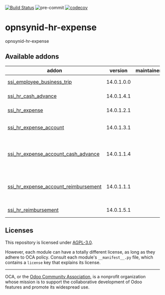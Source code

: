 [![Build Status](https://travis-ci.com/open-synergy/opnsynid-hr-expense.svg?branch=14.0)](https://travis-ci.com/open-synergy/opnsynid-hr-expense)
![pre-commit](https://github.com/open-synergy/opnsynid-hr-expense/actions/workflows/pre-commit.yml/badge.svg)
[![codecov](https://codecov.io/gh/open-synergy/opnsynid-hr-expense/branch/14.0/graph/badge.svg)](https://codecov.io/gh/open-synergy/opnsynid-hr-expense)

<!-- /!\ do not modify above this line -->

# opnsynid-hr-expense

opnsynid-hr-expense

<!-- /!\ do not modify below this line -->

<!-- prettier-ignore-start -->

[//]: # (addons)

Available addons
----------------
addon | version | maintainers | summary
--- | --- | --- | ---
[ssi_employee_business_trip](ssi_employee_business_trip/) | 14.0.1.0.0 |  | Employee Business Trip
[ssi_hr_cash_advance](ssi_hr_cash_advance/) | 14.0.1.4.1 |  | Employee Cash Advance
[ssi_hr_expense](ssi_hr_expense/) | 14.0.1.2.1 |  | Employee Expense
[ssi_hr_expense_account](ssi_hr_expense_account/) | 14.0.1.3.1 |  | Employee Expense Account
[ssi_hr_expense_account_cash_advance](ssi_hr_expense_account_cash_advance/) | 14.0.1.1.4 |  | Employee Expense Account - Cash Advance Integration
[ssi_hr_expense_account_reimbursement](ssi_hr_expense_account_reimbursement/) | 14.0.1.1.1 |  | Employee Expense Account - Reimbursement Integration
[ssi_hr_reimbursement](ssi_hr_reimbursement/) | 14.0.1.5.1 |  | Employee Reimbursement

[//]: # (end addons)

<!-- prettier-ignore-end -->

## Licenses

This repository is licensed under [AGPL-3.0](LICENSE).

However, each module can have a totally different license, as long as they adhere to OCA
policy. Consult each module's `__manifest__.py` file, which contains a `license` key
that explains its license.

----

OCA, or the [Odoo Community Association](http://odoo-community.org/), is a nonprofit
organization whose mission is to support the collaborative development of Odoo features
and promote its widespread use.
